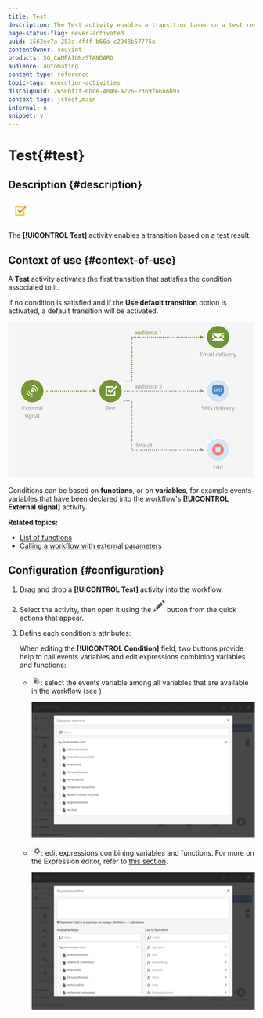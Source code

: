 ```yaml
---
title: Test
description: The Test activity enables a transition based on a test result.
page-status-flag: never-activated
uuid: 1562ec7a-253a-4f4f-b66a-c2948b57775a
contentOwner: sauviat
products: SG_CAMPAIGN/STANDARD
audience: automating
content-type: reference
topic-tags: execution-activities
discoiquuid: 2650bf1f-0bce-4049-a226-2369f6666b95
context-tags: jstest,main
internal: n
snippet: y
---
```


# Test{#test}

## Description {#description}

![](assets/test.png)

The **[!UICONTROL Test]** activity enables a transition based on a test result.

## Context of use {#context-of-use}

A **Test** activity activates the first transition that satisfies the condition associated to it.

If no condition is satisfied and if the **Use default transition** option is activated, a default transition will be activated.

![](assets/wkf_test_activity_example.png)

Conditions can be based on **functions**, or on **variables**, for example events variables that have been declared into the workflow's **[!UICONTROL External signal]** activity.

**Related topics:**

* [List of functions](../../automating/using/list-of-functions.md)
* [Calling a workflow with external parameters](../../automating/using/calling-a-workflow-with-external-parameters.md)

## Configuration {#configuration}

1. Drag and drop a **[!UICONTROL Test]** activity into the workflow.
1. Select the activity, then open it using the ![](assets/edit_darkgrey-24px.png) button from the quick actions that appear.
1. Define each condition's attributes:

   When editing the **[!UICONTROL Condition]** field, two buttons provide help to call events variables and edit expressions combining variables and functions:

    * ![](assets/extsignal_picker.png): select the events variable among all variables that are available in the workflow (see [](../../automating/using/customizing-workflow-external-parameters.md))
    
      ![](assets/wkf_test_activity_variables.png)

    * ![](assets/extsignal_expression_editor.png): edit expressions combining variables and functions. For more on the Expression editor, refer to [this section](../../automating/using/advanced-expression-editing.md).
    
      ![](assets/wkf_test_activity_variables_expression.png)
